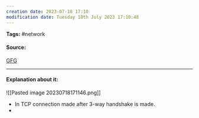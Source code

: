 ```yaml
---
creation date: 2023-07-18 17:10
modification date: Tuesday 18th July 2023 17:10:48
---
```


**Tags:** #network 

#### Source:
[GFG](https://www.geeksforgeeks.org/tcp-3-way-handshake-process/)

--------------------------------------

#### Explanation about it:

![[Pasted image 20230718171146.png]]

* In TCP connection made after 3-way handshake is made.
* 